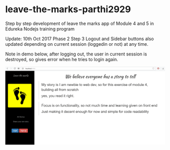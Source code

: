 # leave-the-marks-parthi2929
Step by step development of leave the marks app of Module 4 and 5 in Edureka Nodejs training program

Update: 10th Oct 2017
Phase 2 Step 3 
Logout and Sidebar buttons also updated depending on current session (loggedin or not) at any time.

Note in demo below, after logging out, the user in current session is destroyed, so gives error
when he tries to login again.

![demo](demo/Phase_2_Step_3_Logout_SidebarUpdate_Demo.gif)

